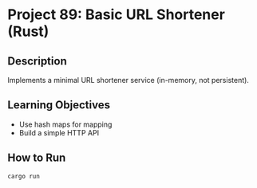 # Project 89: Basic URL Shortener (Rust)

## Description
Implements a minimal URL shortener service (in-memory, not persistent).

## Learning Objectives
- Use hash maps for mapping
- Build a simple HTTP API

## How to Run
```
cargo run
```
